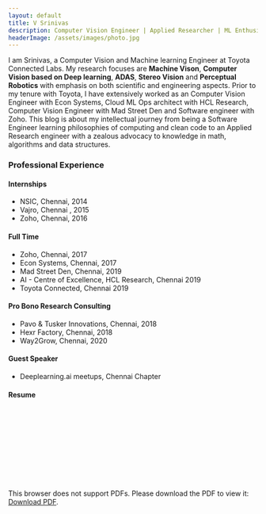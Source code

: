 ```yaml
---
layout: default
title: V Srinivas
description: Computer Vision Engineer | Applied Researcher | ML Enthusiast | Math Geek 
headerImage: /assets/images/photo.jpg
---
```

I am Srinivas, a Computer Vision and Machine learning Engineer at Toyota Connected Labs. My research focuses are **Machine Vison**, **Computer Vision based on Deep learning**, **ADAS**, **Stereo Vision** and **Perceptual Robotics** with emphasis on both scientific and engineering aspects. Prior to my tenure with Toyota, I have extensively worked as an Computer Vision Engineer with Econ Systems, Cloud ML Ops architect with HCL Research, Computer Vision Engineer with Mad Street Den and Software engineer with Zoho. This blog is about my intellectual journey from being a Software Engineer learning philosophies of computing and clean code to an Applied Research engineer with a zealous advocacy to knowledge in math, algorithms and data structures.

### Professional Experience

#### Internships
* NSIC, Chennai, 2014
* Vajro, Chennai , 2015
* Zoho, Chennai, 2016

#### Full Time
* Zoho, Chennai, 2017
* Econ Systems, Chennai, 2017
* Mad Street Den, Chennai, 2019
* AI - Centre of Excellence, HCL Research, Chennai 2019
* Toyota Connected, Chennai 2019

#### Pro Bono Research Consulting
* Pavo & Tusker Innovations, Chennai, 2018
* Hexr Factory, Chennai, 2018
* Way2Grow, Chennai, 2020

#### Guest Speaker
* Deeplearning.ai meetups, Chennai Chapter

#### Resume
<object data="/assets/pdf/Vishal_Srinivas_VisualCV_Resume.pdf" type="application/pdf" width="700px" height="700px">
    <embed src="/assets/pdf/Vishal_Srinivas_VisualCV_Resume.pdf"/>
    <p>This browser does not support PDFs. Please download the PDF to view it: <a href="/assets/pdf/Vishal_Srinivas_VisualCV_Resume.pdf">Download PDF</a>.</p>
</object>
